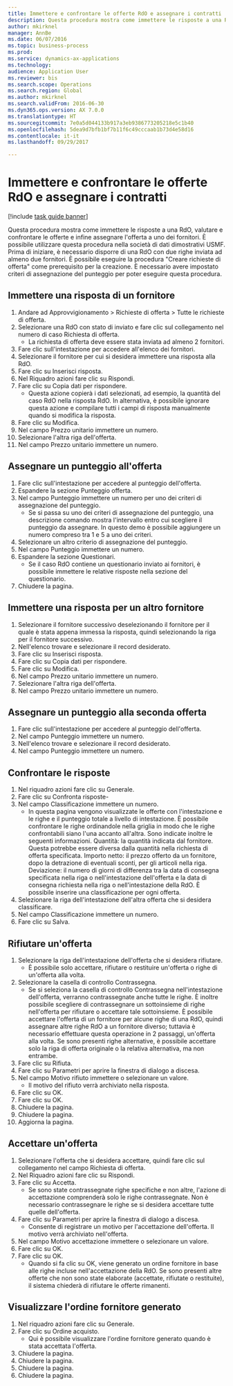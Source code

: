 ```yaml
--- 
title: Immettere e confrontare le offerte RdO e assegnare i contratti
description: Questa procedura mostra come immettere le risposte a una RdO, valutare e confrontare le offerte e infine assegnare l'offerta a uno dei fornitori.
author: mkirknel
manager: AnnBe
ms.date: 06/07/2016
ms.topic: business-process
ms.prod: 
ms.service: dynamics-ax-applications
ms.technology: 
audience: Application User
ms.reviewer: bis
ms.search.scope: Operations
ms.search.region: Global
ms.author: mkirknel
ms.search.validFrom: 2016-06-30
ms.dyn365.ops.version: AX 7.0.0
ms.translationtype: HT
ms.sourcegitcommit: 7e0a5d044133b917a3eb9386773205218e5c1b40
ms.openlocfilehash: 5dea9d7bfb1bf7b11f6c49cccaab1b73d4e58d16
ms.contentlocale: it-it
ms.lasthandoff: 09/29/2017

---
```

# <a name="enter-and-compare-rfq-bids-and-award-contracts"></a>Immettere e confrontare le offerte RdO e assegnare i contratti

[!include [task guide banner](../../includes/task-guide-banner.md)]

Questa procedura mostra come immettere le risposte a una RdO, valutare e confrontare le offerte e infine assegnare l'offerta a uno dei fornitori. È possibile utilizzare questa procedura nella società di dati dimostrativi USMF. Prima di iniziare, è necessario disporre di una RdO con due righe inviata ad almeno due fornitori. È possibile eseguire la procedura "Creare richieste di offerta" come prerequisito per la creazione. È necessario avere impostato criteri di assegnazione del punteggio per poter eseguire questa procedura.


## <a name="enter-a-reply-from-a-vendor"></a>Immettere una risposta di un fornitore
1. Andare ad Approvvigionamento > Richieste di offerta > Tutte le richieste di offerta.
2. Selezionare una RdO con stato di inviato e fare clic sul collegamento nel numero di caso Richiesta di offerta.
    * La richiesta di offerta deve essere stata inviata ad almeno 2 fornitori.  
3. Fare clic sull'intestazione per accedere all'elenco dei fornitori.
4. Selezionare il fornitore per cui si desidera immettere una risposta alla RdO.
5. Fare clic su Inserisci risposta.
6. Nel Riquadro azioni fare clic su Rispondi.
7. Fare clic su Copia dati per rispondere.
    * Questa azione copierà i dati selezionati, ad esempio, la quantità del caso RdO nella risposta RdO. In alternativa, è possibile ignorare questa azione e compilare tutti i campi di risposta manualmente quando si modifica la risposta.  
8. Fare clic su Modifica.
9. Nel campo Prezzo unitario immettere un numero.
10. Selezionare l'altra riga dell'offerta.
11. Nel campo Prezzo unitario immettere un numero.

## <a name="score-the-bid"></a>Assegnare un punteggio all'offerta
1. Fare clic sull'intestazione per accedere al punteggio dell'offerta.
2. Espandere la sezione Punteggio offerta.
3. Nel campo Punteggio immettere un numero per uno dei criteri di assegnazione del punteggio.
    * Se si passa su uno dei criteri di assegnazione del punteggio, una descrizione comando mostra l'intervallo entro cui scegliere il punteggio da assegnare. In questo demo è possibile aggiungere un numero compreso tra 1 e 5 a uno dei criteri.  
4. Selezionare un altro criterio di assegnazione del punteggio.
5. Nel campo Punteggio immettere un numero.
6. Espandere la sezione Questionari.
    * Se il caso RdO contiene un questionario inviato ai fornitori, è possibile immettere le relative risposte nella sezione del questionario.  
7. Chiudere la pagina.

## <a name="enter-a-reply-for-another-vendor"></a>Immettere una risposta per un altro fornitore
1. Selezionare il fornitore successivo deselezionando il fornitore per il quale è stata appena immessa la risposta, quindi selezionando la riga per il fornitore successivo.
2. Nell'elenco trovare e selezionare il record desiderato.
3. Fare clic su Inserisci risposta.
4. Fare clic su Copia dati per rispondere.
5. Fare clic su Modifica.
6. Nel campo Prezzo unitario immettere un numero.
7. Selezionare l'altra riga dell'offerta.
8. Nel campo Prezzo unitario immettere un numero.

## <a name="score-the-second-bid"></a>Assegnare un punteggio alla seconda offerta
1. Fare clic sull'intestazione per accedere al punteggio dell'offerta.
2. Nel campo Punteggio immettere un numero.
3. Nell'elenco trovare e selezionare il record desiderato.
4. Nel campo Punteggio immettere un numero.

## <a name="compare-the-replies"></a>Confrontare le risposte
1. Nel riquadro azioni fare clic su Generale.
2. Fare clic su Confronta risposte-
3. Nel campo Classificazione immettere un numero.
    * In questa pagina vengono visualizzate le offerte con l'intestazione e le righe e il punteggio totale a livello di intestazione. È possibile confrontare le righe ordinandole nella griglia in modo che le righe confrontabili siano l'una accanto all'altra. Sono indicate inoltre le seguenti informazioni. Quantità: la quantità indicata dal fornitore. Questa potrebbe essere diversa dalla quantità nella richiesta di offerta specificata.   Importo netto: il prezzo offerto da un fornitore, dopo la detrazione di eventuali sconti, per gli articoli nella riga.   Deviazione: il numero di giorni di differenza tra la data di consegna specificata nella riga o nell'intestazione dell'offerta e la data di consegna richiesta nella riga o nell'intestazione della RdO.   È possibile inserire una classificazione per ogni offerta.  
4. Selezionare la riga dell'intestazione dell'altra offerta che si desidera classificare.
5. Nel campo Classificazione immettere un numero.
6. Fare clic su Salva.

## <a name="reject-a-bid"></a>Rifiutare un'offerta
1. Selezionare la riga dell'intestazione dell'offerta che si desidera rifiutare.
    * È possibile solo accettare, rifiutare o restituire un'offerta o righe di un'offerta alla volta.  
2. Selezionare la casella di controllo Contrassegna.
    * Se si seleziona la casella di controllo Contrassegna nell'intestazione dell'offerta, verranno contrassegnate anche tutte le righe. È inoltre possibile scegliere di contrassegnare un sottoinsieme di righe nell'offerta per rifiutare o accettare tale sottoinsieme. È possibile accettare l'offerta di un fornitore per alcune righe di una RdO, quindi assegnare altre righe RdO a un fornitore diverso; tuttavia è necessario effettuare questa operazione in 2 passaggi, un'offerta alla volta. Se sono presenti righe alternative, è possibile accettare solo la riga di offerta originale o la relativa alternativa, ma non entrambe.  
3. Fare clic su Rifiuta.
4. Fare clic su Parametri per aprire la finestra di dialogo a discesa.
5. Nel campo Motivo rifiuto immettere o selezionare un valore.
    * Il motivo del rifiuto verrà archiviato nella risposta.  
6. Fare clic su OK.
7. Fare clic su OK.
8. Chiudere la pagina.
9. Chiudere la pagina.
10. Aggiorna la pagina.

## <a name="accept-a-bid"></a>Accettare un'offerta
1. Selezionare l'offerta che si desidera accettare, quindi fare clic sul collegamento nel campo Richiesta di offerta.
2. Nel Riquadro azioni fare clic su Rispondi.
3. Fare clic su Accetta.
    * Se sono state contrassegnate righe specifiche e non altre, l'azione di accettazione comprenderà solo le righe contrassegnate. Non è necessario contrassegnare le righe se si desidera accettare tutte quelle dell'offerta.  
4. Fare clic su Parametri per aprire la finestra di dialogo a discesa.
    * Consente di registrare un motivo per l'accettazione dell'offerta. Il motivo verrà archiviato nell'offerta.  
5. Nel campo Motivo accettazione immettere o selezionare un valore.
6. Fare clic su OK.
7. Fare clic su OK.
    * Quando si fa clic su OK, viene generato un ordine fornitore in base alle righe incluse nell'accettazione della RdO. Se sono presenti altre offerte che non sono state elaborate (accettate, rifiutate o restituite), il sistema chiederà di rifiutare le offerte rimanenti.  

## <a name="view-the-purchase-order-thats-been-generated"></a>Visualizzare l'ordine fornitore generato
1. Nel riquadro azioni fare clic su Generale.
2. Fare clic su Ordine acquisto.
    * Qui è possibile visualizzare l'ordine fornitore generato quando è stata accettata l'offerta.  
3. Chiudere la pagina.
4. Chiudere la pagina.
5. Chiudere la pagina.
6. Chiudere la pagina.


